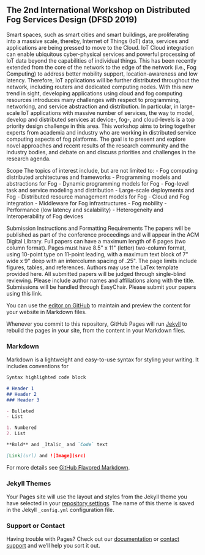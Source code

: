 ## The 2nd International Workshop on Distributed Fog Services Design (DFSD 2019)

Smart spaces, such as smart cities and smart buildings, are proliferating into a massive scale, thereby, Internet of Things (IoT) data, services and applications are being pressed to move to the Cloud. IoT Cloud integration can enable ubiquitous cyber-physical services and powerful processing of IoT data beyond the capabilities of individual things. This has been recently extended from the core of the network to the edge of the network (i.e., Fog Computing) to address better mobility support, location-awareness and low latency. Therefore, IoT applications will be further distributed throughout the network, including routers and dedicated computing nodes. With this new trend in sight, developing applications using cloud and fog computing resources introduces many challenges with respect to programming, networking, and service abstraction and distribution. In particular, in large-scale IoT applications with massive number of services, the way to model, develop and distributed services at device-, fog-, and cloud-levels is a top priority design challenge in this area.
This workshop aims to bring together experts from academia and industry who are working in distributed service computing aspects of fog platforms. The goal is to present and explore novel approaches and recent results of the research community and the industry bodies, and debate on and discuss priorities and challenges in the research agenda.

Scope
The topics of interest include, but are not limited to:
    - Fog computing distributed architectures and frameworks
    - Programming models and abstractions for Fog
    - Dynamic programming models for Fog
    - Fog-level task and service modeling and distribution
    - Large-scale deployments and Fog
    - Distributed resource management models for Fog
    - Cloud and Fog integration
    - Middleware for Fog infrastructures
    - Fog mobility
    - Performance (low latency and scalability)
    - Heterogeneity and Interoperability of Fog devices


Submission Instructions and Formatting Requirements
The papers will be published as part of the conference proceedings and will appear in the ACM Digital Library. Full papers can have a maximum length of 6 pages (two column format). Pages must have 8.5" x 11" (letter) two-column format, using 10-point type on 11-point leading, with a maximum text block of 7" wide x 9" deep with an intercolumn spacing of .25". The page limits include figures, tables, and references. Authors may use the LaTex template provided here.
All submitted papers will be judged through single-blind reviewing. Please include author names and affiliations along with the title. Submissions will be handled through EasyChair. Please submit your papers using this link.




You can use the [editor on GitHub](https://github.com/amirhost/dfsd/edit/master/index.md) to maintain and preview the content for your website in Markdown files.

Whenever you commit to this repository, GitHub Pages will run [Jekyll](https://jekyllrb.com/) to rebuild the pages in your site, from the content in your Markdown files.

### Markdown

Markdown is a lightweight and easy-to-use syntax for styling your writing. It includes conventions for

```markdown
Syntax highlighted code block

# Header 1
## Header 2
### Header 3

- Bulleted
- List

1. Numbered
2. List

**Bold** and _Italic_ and `Code` text

[Link](url) and ![Image](src)
```

For more details see [GitHub Flavored Markdown](https://guides.github.com/features/mastering-markdown/).

### Jekyll Themes

Your Pages site will use the layout and styles from the Jekyll theme you have selected in your [repository settings](https://github.com/amirhost/dfsd/settings). The name of this theme is saved in the Jekyll `_config.yml` configuration file.

### Support or Contact

Having trouble with Pages? Check out our [documentation](https://help.github.com/categories/github-pages-basics/) or [contact support](https://github.com/contact) and we’ll help you sort it out.
